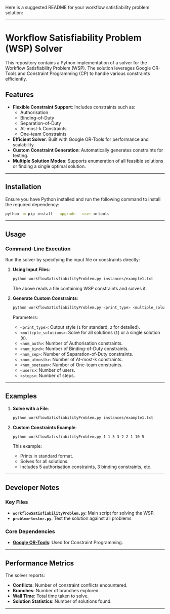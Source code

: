 Here is a suggested README for your workflow satisfiability problem solution: 

---

# Workflow Satisfiability Problem (WSP) Solver

This repository contains a Python implementation of a solver for the Workflow Satisfiability Problem (WSP). The solution leverages Google OR-Tools and Constraint Programming (CP) to handle various constraints efficiently.

## Features

- **Flexible Constraint Support**: Includes constraints such as:
  - Authorisation
  - Binding-of-Duty
  - Separation-of-Duty
  - At-most-k Constraints
  - One-team Constraints
- **Efficient Solver**: Built with Google OR-Tools for performance and scalability.
- **Custom Constraint Generation**: Automatically generates constraints for testing.
- **Multiple Solution Modes**: Supports enumeration of all feasible solutions or finding a single optimal solution.

---

## Installation

Ensure you have Python installed and run the following command to install the required dependency:

```bash
python -m pip install --upgrade --user ortools
```

---

## Usage

### Command-Line Execution

Run the solver by specifying the input file or constraints directly:

1. **Using Input Files**:

   ```bash
   python workflowSatisfiabilityProblem.py instances/example1.txt
   ```

   The above reads a file containing WSP constraints and solves it.

2. **Generate Custom Constraints**:

   ```bash
   python workflowSatisfiabilityProblem.py <print_type> <multiple_solutions> <num_auth> <num_bind> <num_sep> <num_atmostk> <num_oneteam> <users> <steps>
   ```

   Parameters:
   - `<print_type>`: Output style (`1` for standard, `2` for detailed).
   - `<multiple_solutions>`: Solve for all solutions (`1`) or a single solution (`0`).
   - `<num_auth>`: Number of Authorisation constraints.
   - `<num_bind>`: Number of Binding-of-Duty constraints.
   - `<num_sep>`: Number of Separation-of-Duty constraints.
   - `<num_atmostk>`: Number of At-most-k constraints.
   - `<num_oneteam>`: Number of One-team constraints.
   - `<users>`: Number of users.
   - `<steps>`: Number of steps.

---

## Examples

1. **Solve with a File**:
   ```bash
   python workflowSatisfiabilityProblem.py instances/example1.txt
   ```

2. **Custom Constraints Example**:
   ```bash
   python workflowSatisfiabilityProblem.py 1 1 5 3 2 2 1 10 5
   ```

   This example:
   - Prints in standard format.
   - Solves for all solutions.
   - Includes 5 authorisation constraints, 3 binding constraints, etc.

---

## Developer Notes

### Key Files

- **`workflowSatisfiabilityProblem.py`**: Main script for solving the WSP.
- **`problem-tester.py`**: Test the solution against all problems

### Core Dependencies

- **[Google OR-Tools](https://developers.google.com/optimization)**: Used for Constraint Programming.

---

## Performance Metrics

The solver reports:
- **Conflicts**: Number of constraint conflicts encountered.
- **Branches**: Number of branches explored.
- **Wall Time**: Total time taken to solve.
- **Solution Statistics**: Number of solutions found.

---

